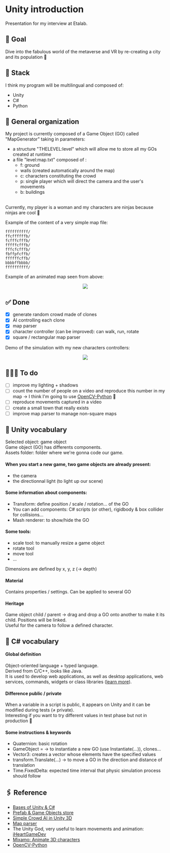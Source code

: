 # Unity introduction

Presentation for my interview at Etalab.

## 🎯 Goal

Dive into the fabulous world of the metaverse and VR by re-creating a city and its population 👾

## 🔋 Stack
I think my program will be multilingual and composed of:
- Unity
- C#
- Python

## 📝 General organization

My project is currently composed of a Game Object (GO) called "MapGenerator" taking in parameters:
- a structure "THELEVEL:level" which will allow me to store all my GOs created at runtime
- a file "level:map.txt" composed of :
	- f: ground
	- walls (created automatically around the map)
	- c: characters constituting the crowd
	- p: single player which will direct the camera and the user's movements
	- b: buildings<br/>

<br/>Currently, my player is a woman and my characters are ninjas because ninjas are cool 🥷<br/>

Example of the content of a very simple map file: 
```
ffffffffff/
ffcffffffb/
fcfffcfffb/
fffffcfffb/
fffcfcfffb/
fbffpfcffb/
ffffffcffb/
bbbbffbbbb/
ffffffffff/
```

Example of an animated map seen from above:
<p align="center">
	<img src="./Demo/vueHaute.gif" >
</p>

## ✅ Done
- [x] generate random crowd made of clones
- [x] AI controlling each clone
- [x] map parser
- [x] character controller (can be improved): can walk, run, rotate
- [x] square / rectangular map parser

Demo of the simulation with my new characters controllers:
<!-- <p align="center">
	<img src="./Demo/move.gif" >
</p> -->

<p align="center">
	<img src="./Demo/newAnimation.gif" >
</p>

## 👩🏻‍🔧 To do
- [ ] improve my lighting + shadows
- [ ] count the number of people on a video and reproduce this number in my map -> I think I'm going to use [OpenCV-Python](https://pyimagesearch.com/2018/08/13/opencv-people-counter/) 🐍
- [ ] reproduce movements captured in a video
- [ ] create a small town that really exists
- [ ] improve map parser to manage non-square maps

## 💬 Unity vocabulary

Selected object: game object<br/>
Game object (GO) has differents components.<br/>
Assets folder: folder where we're gonna code our game.<br/>

#### When you start a new game, two game objects are already present:
- the camera
- the directionnal light (to light up our scene)

#### Some information about components:
- Transform: define position / scale / rotation... of the GO
- You can add components: C# scripts (or other), rigidbody & box collider for collisions...
- Mash renderer: to show/hide the GO

#### Some tools:
- scale tool: to manually resize a game object
- rotate tool
- move tool
- ...

Dimensions are defined by x, y, z (-> depth)<br/>

#### Material
Contains properties / settings. Can be applied to several GO<br/>

#### Heritage
Game object child / parent -> drag and drop a GO onto another to make it its child. Positions will be linked.<br/>
Useful for the camera to follow a defined character.<br/>

## 💬 C# vocabulary

#### Global definition

Object-oriented language + typed language.<br/>
Derived from C/C++, looks like Java.<br/>
 It is used to develop web applications, as well as desktop applications, web services, commands, widgets or class libraries ([learn more](https://fr.wikipedia.org/wiki/C_sharp)).<br/>

#### Difference public / private
When a variable in a script is public, it appears on Unity and it can be modified during tests (≠ private).<br/>
Interesting if you want to try different values in test phase but not in production 🤪<br/>

#### Some instructions & keywords
- Quaternion: basic rotation
- GameObject = -> to instantiate a new GO (use Instantiate(...)), clones...
- Vector3: creates a vector whose elements have the specified values
- transform.Translate(...) -> to move a GO in the direction and distance of translation
- Time.FixedDelta: expected time interval that physic simulation process should follow

## 🖇 Reference
- [Bases of Unity & C#](https://www.youtube.com/watch?v=oeiYBMMWU40&t=343s&ab_channel=LaTechavecBertrand)
- [Prefab & Game Objects store](https://assetstore.unity.com/)
- [Simple Crowd AI in Unity 3D](https://www.youtube.com/watch?v=4CCAvUqAC7k&ab_channel=negleft)
- [Map parser](https://www.youtube.com/watch?v=uQys5CLDIRE&ab_channel=baptistekleber)
- The Unity God, very useful to learn movements and animation: [iHeartGameDev](https://www.youtube.com/c/iHeartGameDev/featured)
- [Mixamo: Animate 3D characters](https://www.mixamo.com/#/)
- [OpenCV-Python](https://docs.opencv.org/3.4/d0/de3/tutorial_py_intro.html)

<!-- cas d'usage :
comptage de foule
dépôt d'ordures sauvages
malaises 

jumeaux numériques de villes

donnée synthétique

améliorer sécurité citoyens dans espace public
en mettant à dispo systèmes d'acquisition de données (= l'image ici -> caméras de  vidéoprotection)

Ce qu'ils ont : reproduisent ville dans moteur de jeu open source pour générer leurs problèmes dans un jeu / générer des données synthétiques

données très volumineuses mais peuvent pas entrainer algo d'apprentissage car données = protégées

création d'un monde parallèle, automatisé, transparent pour citoyen

bureau valorisation donnée ministère composé de data scientists, anciens EIG
environnement pluridisciplinaire, traitement donnée

Objectifs : + de transparence pour usager concernant vidéoprotection grâce à plateforme de démo + proposer un tas d'usage aux SP qui veulent s'en servir

Pas de reconnaissance faciale

Possibilité de poursuivre le projet

Comptage approximatif
Taux de fiabilité à renseigner ?

-->
